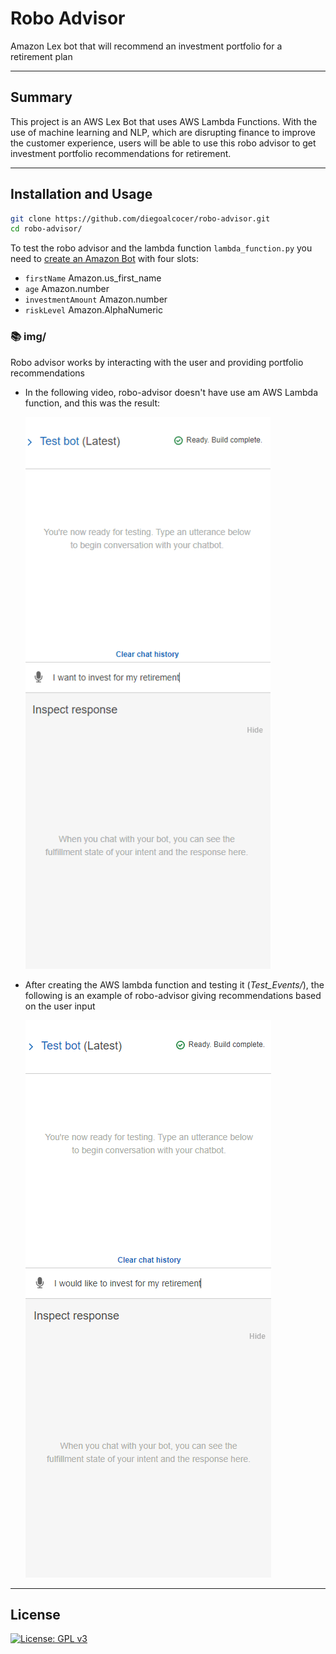 # Robo Advisor
Amazon Lex bot that will recommend an investment portfolio for a retirement plan

---

## Summary

This project is an AWS Lex Bot that uses AWS Lambda Functions. With the use of machine learning and NLP, which are disrupting finance to improve the customer experience, users will be able to use this robo advisor to get investment portfolio recommendations for retirement. 

---
## Installation and Usage

```sh
git clone https://github.com/diegoalcocer/robo-advisor.git
cd robo-advisor/
```
To test the robo advisor and the lambda function `lambda_function.py` you need to [create an Amazon Bot](https://console.aws.amazon.com/lex/home) with four slots:
* `firstName` Amazon.us_first_name
* `age` Amazon.number
* `investmentAmount` Amazon.number
* `riskLevel` Amazon.AlphaNumeric
 
### 📚 img/

Robo advisor works by interacting with the user and providing portfolio recommendations

* In the following video, robo-advisor doesn't have use am AWS Lambda function, and this was the result:
  
    ![](img/firstRoboAdvisor.gif)

* After creating the AWS lambda function and testing it (*Test_Events/*), the following is an example of robo-advisor giving recommendations based on the user input

    ![](img/secondRoboAdvisor.gif)

---

## License

[![License: GPL v3](https://img.shields.io/badge/License-GPLv3-blue.svg)](https://www.gnu.org/licenses/gpl-3.0)
